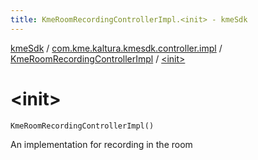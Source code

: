 ```yaml
---
title: KmeRoomRecordingControllerImpl.<init> - kmeSdk
---
```


[kmeSdk](../../index.html) / [com.kme.kaltura.kmesdk.controller.impl](../index.html) / [KmeRoomRecordingControllerImpl](index.html) / [&lt;init&gt;](./-init-.html)

# &lt;init&gt;

`KmeRoomRecordingControllerImpl()`

An implementation for recording in the room

